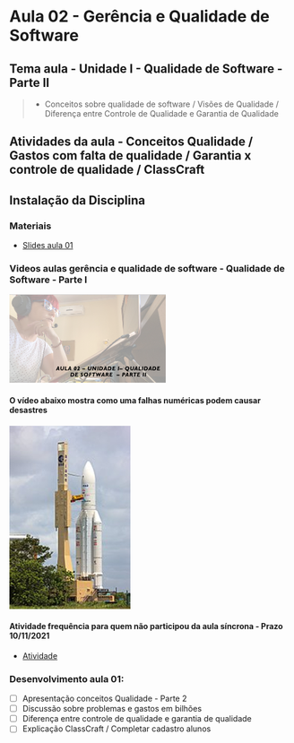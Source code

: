 # Aula 02 - Gerência e Qualidade de Software
## Tema aula - Unidade I - Qualidade de Software - Parte II
 
>  *  Conceitos sobre qualidade de software / Visões de Qualidade / Diferença entre Controle de Qualidade e Garantia de Qualidade

## Atividades da aula - Conceitos Qualidade / Gastos com falta de qualidade / Garantia x controle de qualidade / ClassCraft

## Instalação da Disciplina

### Materiais

- [Slides aula 01](aula2_UnidadeI_Qualidade_sw_parteII.pdf)

### Videos aulas gerência e qualidade de software -  Qualidade de Software - Parte I
[![Aula - Qualidade de Software PARTE II](capa_aula2.png)](https://www.youtube.com/watch?v=JVZOHZocdqo)

####  O vídeo abaixo mostra como uma falhas numéricas podem causar desastres

[![material complementar aula02](ariane5.png)](https://youtu.be/PK_yguLapgA)


####  Atividade frequência para quem não participou da aula síncrona - Prazo 10/11/2021

- [Atividade](https://forms.gle/RuV7yCEH438FeK9Y6)


### Desenvolvimento aula 01: 

- [ ]  Apresentação conceitos Qualidade - Parte 2
- [ ]  Discussão sobre problemas e gastos em bilhões
- [ ]  Diferença entre controle de qualidade e garantia de qualidade
- [ ]  Explicação ClassCraft / Completar cadastro alunos
